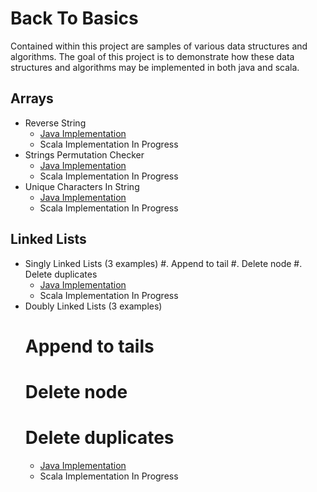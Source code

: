 Back To Basics
============

Contained within this project are samples of various data structures and algorithms.  The goal of this project is to demonstrate how these data structures and algorithms may be implemented in both java and scala.

Arrays
------
- Reverse String
  - [Java Implementation](../master/src/main/java/com/gagnechris/arrays/ReverseString.java)
  - Scala Implementation In Progress
- Strings Permutation Checker
  - [Java Implementation](../master/src/main/java/com/gagnechris/arrays/StringsPermutationChecker.java)
  - Scala Implementation In Progress
- Unique Characters In String
  - [Java Implementation](../master/src/main/java/com/gagnechris/arrays/UniqueCharactersInString.java)
  - Scala Implementation In Progress

Linked Lists
------------
- Singly Linked Lists (3 examples)
  #. Append to tail
  #. Delete node
  #. Delete duplicates
  - [Java Implementation](../master/src/main/java/com/gagnechris/linkedlists/SinglyNode.java)
  - Scala Implementation In Progress
- Doubly Linked Lists (3 examples)
  # Append to tails
  # Delete node
  # Delete duplicates
  - [Java Implementation](../master/src/main/java/com/gagnechris/linkedlists/DoublyNode.java)
  - Scala Implementation In Progress
